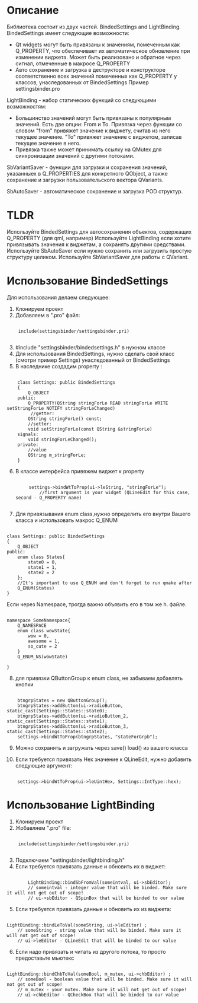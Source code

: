 # Описание
Библиотека состоит из двух частей. BindedSettings and LightBinding.    
BindedSettings имеет следующие возможности:
* Qt widgets могут быть привязаны к значениям, помеченным как Q_PROPERTY, что обеспечивает их автоматическое обновление при изменении виджета. Может быть реализовано и обратное через сигнал, отмеченные в макросе Q_PROPERTY
* Авто сохранение и загрузка в деструкторе и конструкторе соответственно всех значений помеченных как Q_PROPERTY у классов, унаследованных от BindedSettings
Пример settingsbinder.pro

LightBinding - набор статических функций со следующими возможностям:
* Большинство значений могут быть привязаны к популярным значений. Есть две опции: From и To. Привязка через функции со словом "from" привяжет значение к виджету, считав из него текущее значение. "To" привяжет значение с виджетом, записав текущее значение в него.
* Привязка также может принимать ссылку на QMutex для синхронизации значений с другими потоками.

SbVariantSaver - функции для загрузки и сохранения значений, указанныех в Q_PROPERTIES для конкретного QObject, 
а также сохранение и загрузки пользовательского вектора QVariants.

SbAutoSaver - автоматическое сохранение и загрузка POD структур.

# TLDR
Используйте BindedSettings для автосохранения объектов, содержащих Q_PROPERTY (для qml, например)
Используйте LightBinding если хотите привязывать значения к виджетам, а сохранять другими средствами.
Используйте SbAutoSaver если нужно сохранить или загрузить простую структуру целиком.
Используйте SbVariantSaver для работы с QVariant.

# Использование BindedSettings
Для использования делаем следующее:
1. Клонируем проект
2. Добавляем в ".pro" файл:
	<pre><code>
	include(settingsbinder/settingsbinder.pri)
	</code></pre>
3. #include "settingsbinder/bindedsettings.h" в нужном классе
4. Для использования BindedSettings, нужно сделать свой класс (смотри пример Settings) унаследованный от BindedSettings
5. В наследнике создадим property :
<pre><code>
	class Settings: public BindedSettings
	{
		Q_OBJECT
	public:
		Q_PROPERTY(QString stringForLe READ stringForLe WRITE setStringForLe NOTIFY stringForLeChanged)
		 //getter:
		QString stringForLe() const;
		//setter:
		void setStringForLe(const QString &stringForLe)
	signals:
		void stringForLeChanged(); 
	private:
		//value
		QString m_stringForLe;				
	}
</code></pre>


6. В классе интерфейса привяжем виджет к property
	<pre><code>
		settings->bindWtToProp(ui->leString, "stringForLe");
			//first argument is your widget (QLineEdit for this case, second - Q_PROPERTY name)
	</code></pre>
7. Для привязывания enum class,нужно определить его внутри Вашего класса и использовать макрос Q_ENUM
<pre><code>
class Settings: public BindedSettings
{
	Q_OBJECT
public:
	enum class States{
		state0 = 0,
		state1 = 1,
		state2 = 2
	};
	//It's important to use Q_ENUM and don't forget to run qmake after
	Q_ENUM(States)											
}
</code></pre>
Если через Namespace, трогда важно объявить его в том же h. файле.
<pre><code>
namespace SomeNamespace{
	Q_NAMESPACE
	enum class wowState{
		wow = 0,
		awesome = 1,
		so_cute = 2			
	}
	Q_ENUM_NS(wowState)
	
}
</code></pre>

8. для привязки QButtonGroup к enum class, не забываем добавлять кнопки
<pre><code>
	btngrpStates = new QButtonGroup();							
	btngrpStates->addButton(ui->radioButton, static_cast<int>(Settings::States::state0);           		
	btngrpStates->addButton(ui->radioButton_2, static_cast<int>(Settings::States::state1);          
	btngrpStates->addButton(ui->radioButton_3, static_cast<int>(Settings::States::state2);    			
	settings->bindWtToProp(btngrpStates, "stateForGrpb");			
</code></pre>

9. Можно сохранять и загружать через save() load() из вашего класса

10. Если требуется привязать Hex значение к QLineEdit, нужно добавить следующие аргумент:
<pre><code>
	settings->bindWtToProp(ui->leUintHex, Settings::IntType::hex);
</code></pre>

# Использование LightBinding
1. Клонируем проект
2. Жобавляем ".pro" file:
	<pre><code>
	include(settingsbinder/settingsbinder.pri)
	</code></pre>
3. Подключаем "settingsbinder/lightbinding.h"
4. Если требуется привязать данные и обновить их в виджет:
<pre><code>
        LightBinding::bindSbFromVal(someintval, ui->sbEditor);
        // someintval - integer value that will be binded. Make sure it will not get out of scope!
        // ui->sbEditor - QSpinBox that will be binded to our value	
</code></pre>
5. Если требуется привязать данные и обновить их из виджета: 
<pre><code>
LightBinding::bindLeToVal(someString, ui->leEditor) ;
	// someString - string value that will be binded. Make sure it will not get out of scope!
	// ui->leEditor - QLineEdit that will be binded to our value
</code></pre>
6. Если надо привязать и читать из другого потока, то просто предоставьте мьютекс
<pre><code>
LightBinding::bindChbToVal(someBool, m_mutex, ui->chbEditor) ;
	// someBool - boolean value that will be binded. Make sure it will not get out of scope!
	// m_mutex - your mutex. Make sure it will not get out of scope!
	// ui->chbEditor - QCheckBox that will be binded to our value
</code></pre>

	
